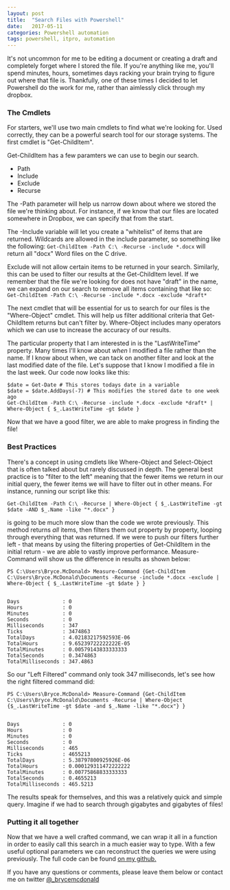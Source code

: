 ```yaml
---
layout: post
title:  "Search Files with Powershell"
date:   2017-05-11
categories: Powershell automation
tags: powershell, itpro, automation
---
```


It's not uncommon for me to be editing a document or creating a draft and completely forget where I stored the file.  If you're anything like me, you'll spend minutes, hours, sometimes days racking your brain trying to figure out where that file is.  Thankfully, one of these times I decided to let Powershell do the work for me, rather than aimlessly click through my dropbox.

### The Cmdlets

For starters, we'll use two main cmdlets to find what we're looking for.  Used correctly, they can be a powerful search tool for our storage systems.  The first cmdlet is "Get-ChildItem".

Get-ChildItem has a few paramters we can use to begin our search.
- Path
- Include
- Exclude
- Recurse

The -Path parameter will help us narrow down about where we stored the file we're thinking about.  For instance, if we know that our files are located somewhere in Dropbox, we can specify that from the start.

The -Include variable will let you create a "whitelist" of items that are returned.  Wildcards are allowed in the include parameter, so something like the following: `Get-ChildItem -Path C:\ -Recurse -include *.docx` will return all "docx" Word files on the C drive.

Exclude will not allow certain items to be returned in your search.  Similarly, this can be used to filter our results at the Get-ChildItem level.  If we remember that the file we're looking for does not have "draft" in the name, we can expand on our search to remove all items containing that like so: `Get-ChildItem -Path C:\ -Recurse -include *.docx -exclude *draft*`

The next cmdlet that will be essential for us to search for our files is the "Where-Object" cmdlet.  This will help us filter additional criteria that Get-ChildItem returns but can't filter by.  Where-Object includes many operators which we can use to increase the accuracy of our results.

The particular property that I am interested in is the "LastWriteTime" property.  Many times I'll know about *when* I modified a file rather than the name.  If I know about when, we can tack on another filter and look at the last modified date of the file.  Let's suppose that I know I modified a file in the last week.  Our code now looks like this:

```
$date = Get-Date # This stores todays date in a variable
$date = $date.AddDays(-7) # This modifies the stored date to one week ago
Get-ChildItem -Path C:\ -Recurse -include *.docx -exclude *draft* | Where-Object { $_.LastWriteTime -gt $date }
```

Now that we have a good filter, we are able to make progress in finding the file!

### Best Practices

There's a concept in using cmdlets like Where-Object and Select-Object that is often talked about but rarely discussed in depth.  The general best practice is to "filter to the left" meaning that the fewer items we return in our initial query, the fewer items we will have to filter out in other means. For instance, running our script like this: 

```
Get-ChildItem -Path C:\ -Recurse | Where-Object { $_.LastWriteTime -gt $date -AND $_.Name -like "*.docx" }
```

is going to be much more slow than the code we wrote previously.  This method returns *all* items, then filters them out property by property, looping through everything that was returned.  If we were to push our filters further left - that means by using the filtering properties of Get-ChildItem in the initial return - we are able to vastly improve performance.  Measure-Command will show us the difference in results as shown below:

```
PS C:\Users\Bryce.McDonald> Measure-Command {Get-ChildItem C:\Users\Bryce.McDonald\Documents -Recurse -include *.docx -exclude | Where-Object { $_.LastWriteTime -gt $date } }


Days              : 0
Hours             : 0
Minutes           : 0
Seconds           : 0
Milliseconds      : 347
Ticks             : 3474863
TotalDays         : 4.02183217592593E-06
TotalHours        : 9.65239722222222E-05
TotalMinutes      : 0.00579143833333333
TotalSeconds      : 0.3474863
TotalMilliseconds : 347.4863
```

So our "Left Filtered" command only took 347 milliseconds, let's see how the right filtered command did:

```
PS C:\Users\Bryce.McDonald> Measure-Command {Get-ChildItem C:\Users\Bryce.McDonald\Documents -Recurse | Where-Object {$_.LastWriteTime -gt $date -and $_.Name -like "*.docx"} }


Days              : 0
Hours             : 0
Minutes           : 0
Seconds           : 0
Milliseconds      : 465
Ticks             : 4655213
TotalDays         : 5.38797800925926E-06
TotalHours        : 0.000129311472222222
TotalMinutes      : 0.00775868833333333
TotalSeconds      : 0.4655213
TotalMilliseconds : 465.5213
```

The results speak for themselves, and this was a relatively quick and simple query.  Imagine if we had to search through gigabytes and gigabytes of files!

### Putting it all together

Now that we have a well crafted command, we can wrap it all in a function in order to easily call this search in a much easier way to type.  With a few useful optional parameters we can reconstruct the queries we were using previously.  The full code can be found [on my github.](https://github.com/mcdonaldbm/PS_Toolkit/blob/master/Find-Files.ps1)

If you have any questions or comments, please leave them below or contact me on twitter [@_brycemcdonald](http://www.twitter.com/_brycemcdonald)
